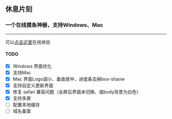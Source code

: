 ## 休息片刻

### 一个在线摸鱼神器，支持Windows、Mac

***

可以[点击这里](http://106.55.105.239:10001/)在线体验

#### TODO
- [x] Windows 界面优化
- [x] 支持Mac
- [x] Mac 界面Logo调小、垂直居中，进度条去掉box-shaow
- [x] 支持自定义更新界面
- [x] 修复 safari 兼容问题（全屏后界面未切换、或body背景为白色）
- [x] 支持多屏
- [ ] 配置本地缓存
- [ ] 域名备案